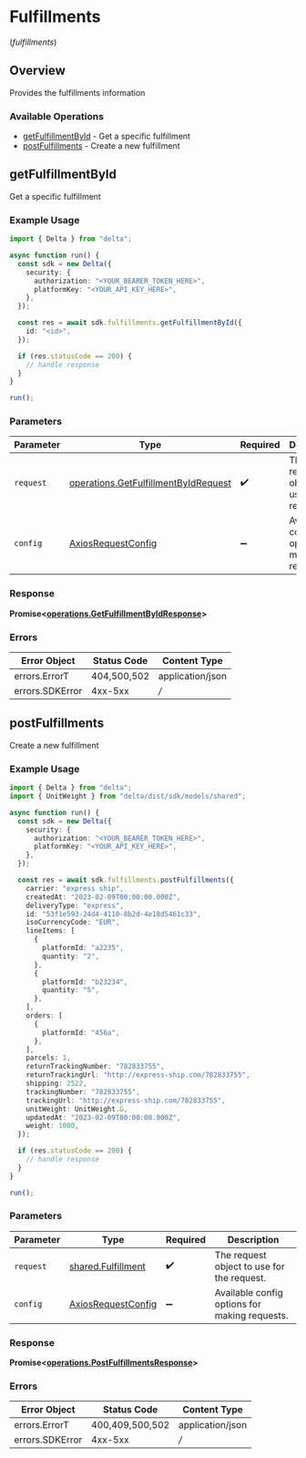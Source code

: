 # Fulfillments
(*fulfillments*)

## Overview

Provides the fulfillments information

### Available Operations

* [getFulfillmentById](#getfulfillmentbyid) - Get a specific fulfillment
* [postFulfillments](#postfulfillments) - Create a new fulfillment

## getFulfillmentById

Get a specific fulfillment

### Example Usage

```typescript
import { Delta } from "delta";

async function run() {
  const sdk = new Delta({
    security: {
      authorization: "<YOUR_BEARER_TOKEN_HERE>",
      platformKey: "<YOUR_API_KEY_HERE>",
    },
  });

  const res = await sdk.fulfillments.getFulfillmentById({
    id: "<id>",
  });

  if (res.statusCode == 200) {
    // handle response
  }
}

run();
```

### Parameters

| Parameter                                                                                        | Type                                                                                             | Required                                                                                         | Description                                                                                      |
| ------------------------------------------------------------------------------------------------ | ------------------------------------------------------------------------------------------------ | ------------------------------------------------------------------------------------------------ | ------------------------------------------------------------------------------------------------ |
| `request`                                                                                        | [operations.GetFulfillmentByIdRequest](../../sdk/models/operations/getfulfillmentbyidrequest.md) | :heavy_check_mark:                                                                               | The request object to use for the request.                                                       |
| `config`                                                                                         | [AxiosRequestConfig](https://axios-http.com/docs/req_config)                                     | :heavy_minus_sign:                                                                               | Available config options for making requests.                                                    |


### Response

**Promise<[operations.GetFulfillmentByIdResponse](../../sdk/models/operations/getfulfillmentbyidresponse.md)>**
### Errors

| Error Object     | Status Code      | Content Type     |
| ---------------- | ---------------- | ---------------- |
| errors.ErrorT    | 404,500,502      | application/json |
| errors.SDKError  | 4xx-5xx          | */*              |

## postFulfillments

Create a new fulfillment

### Example Usage

```typescript
import { Delta } from "delta";
import { UnitWeight } from "delta/dist/sdk/models/shared";

async function run() {
  const sdk = new Delta({
    security: {
      authorization: "<YOUR_BEARER_TOKEN_HERE>",
      platformKey: "<YOUR_API_KEY_HERE>",
    },
  });

  const res = await sdk.fulfillments.postFulfillments({
    carrier: "express ship",
    createdAt: "2023-02-09T00:00:00.000Z",
    deliveryType: "express",
    id: "53f1e593-24d4-4110-8b2d-4e18d5461c33",
    isoCurrencyCode: "EUR",
    lineItems: [
      {
        platformId: "a2235",
        quantity: "2",
      },
      {
        platformId: "b23234",
        quantity: "5",
      },
    ],
    orders: [
      {
        platformId: "456a",
      },
    ],
    parcels: 1,
    returnTrackingNumber: "782833755",
    returnTrackingUrl: "http://express-ship.com/782833755",
    shipping: 2522,
    trackingNumber: "782833755",
    trackingUrl: "http://express-ship.com/782833755",
    unitWeight: UnitWeight.G,
    updatedAt: "2023-02-09T00:00:00.000Z",
    weight: 1000,
  });

  if (res.statusCode == 200) {
    // handle response
  }
}

run();
```

### Parameters

| Parameter                                                    | Type                                                         | Required                                                     | Description                                                  |
| ------------------------------------------------------------ | ------------------------------------------------------------ | ------------------------------------------------------------ | ------------------------------------------------------------ |
| `request`                                                    | [shared.Fulfillment](../../sdk/models/shared/fulfillment.md) | :heavy_check_mark:                                           | The request object to use for the request.                   |
| `config`                                                     | [AxiosRequestConfig](https://axios-http.com/docs/req_config) | :heavy_minus_sign:                                           | Available config options for making requests.                |


### Response

**Promise<[operations.PostFulfillmentsResponse](../../sdk/models/operations/postfulfillmentsresponse.md)>**
### Errors

| Error Object     | Status Code      | Content Type     |
| ---------------- | ---------------- | ---------------- |
| errors.ErrorT    | 400,409,500,502  | application/json |
| errors.SDKError  | 4xx-5xx          | */*              |
